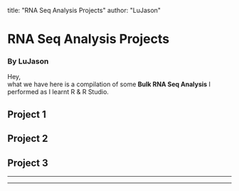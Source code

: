 title: "RNA Seq Analysis Projects"
author: "LuJason"

# RNA Seq Analysis Projects
### By LuJason

Hey,  
what we have here is a compilation of some **Bulk RNA Seq Analysis** I performed as I learnt R & R Studio.  

## Project 1  


## Project 2  


## Project 3  

---  
***
